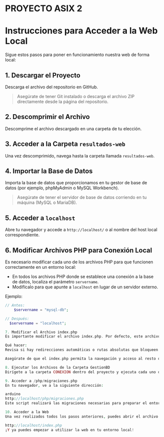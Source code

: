 # PROYECTO ASIX 2

# Instrucciones para Acceder a la Web Local

Sigue estos pasos para poner en funcionamiento nuestra web de forma local:

## 1. Descargar el Proyecto

Descarga el archivo del repositorio en GitHub.

> Asegúrate de tener Git instalado o descarga el archivo ZIP directamente desde la página del repositorio.

## 2. Descomprimir el Archivo

Descomprime el archivo descargado en una carpeta de tu elección.

## 3. Acceder a la Carpeta `resultados-web`

Una vez descomprimido, navega hasta la carpeta llamada `resultados-web`.

## 4. Importar la Base de Datos

Importa la base de datos que proporcionamos en tu gestor de base de datos (por ejemplo, phpMyAdmin o MySQL Workbench).

> Asegúrate de tener el servidor de base de datos corriendo en tu máquina (MySQL o MariaDB).

## 5. Acceder a `localhost`

Abre tu navegador y accede a `http://localhost/` o al nombre del host local correspondiente.

## 6. Modificar Archivos PHP para Conexión Local

Es necesario modificar cada uno de los archivos PHP para que funcionen correctamente en un entorno local:

- En todos los archivos PHP donde se establece una conexión a la base de datos, localiza el parámetro `servername`.
- Modifícalo para que apunte a `localhost` en lugar de un servidor externo.

Ejemplo:

```php
// Antes:
    $servername = "mysql-db";

// Después:
  $servername = "localhost";

7. Modificar el Archivo index.php
Es importante modificar el archivo index.php. Por defecto, este archivo redirige directamente a la página principal y puede impedir el acceso a otras carpetas o rutas del proyecto.

Qué hacer:
Revisa si hay redirecciones automáticas o rutas absolutas que bloqueen el acceso a subdirectorios.

Asegúrate de que el index.php permita la navegación y acceso al resto de carpetas y archivos necesarios para el funcionamiento del sistema (como php/migracion.php y los archivos de la carpeta GestionBD).

8. Ejecutar los Archivos de la Carpeta GestionBD
Dirígete a la carpeta CONEXION dentro del proyecto y ejecuta cada uno de los archivos PHP que contiene para establecer correctamente las conexiones necesarias.

9. Acceder a /php/migraciones.php
En tu navegador, ve a la siguiente dirección:

arduino
http://localhost/php/migraciones.php
Este script realizará las migraciones necesarias para preparar el entorno.

10. Acceder a la Web
Una vez realizados todos los pasos anteriores, puedes abrir el archivo index.php desde tu navegador usando:

http://localhost/index.php
¡Y ya puedes empezar a utilizar la web en tu entorno local!
